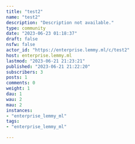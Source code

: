 ```yaml
---
title: "test2" 
name: "test2"
description: "Description not available."
type: community
date: "2023-06-23 01:18:37"
draft: false
nsfw: false
actor_id: "https://enterprise.lemmy.ml/c/test2"
host: enterprise.lemmy.ml
lastmod: "2023-06-21 21:23:21"
published: "2023-06-21 21:22:20"
subscribers: 3
posts: 1
comments: 0
weight: 1
dau: 1
wau: 2
mau: 2
instances:
- "enterprise_lemmy_ml"
tags: 
- "enterprise_lemmy_ml"

---
```

